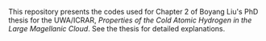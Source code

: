 This repository presents the codes used for Chapter 2 of Boyang Liu's PhD thesis for the UWA/ICRAR, *Properties of the Cold Atomic Hydrogen in the Large Magellanic Cloud*. See the thesis for detailed explanations.
